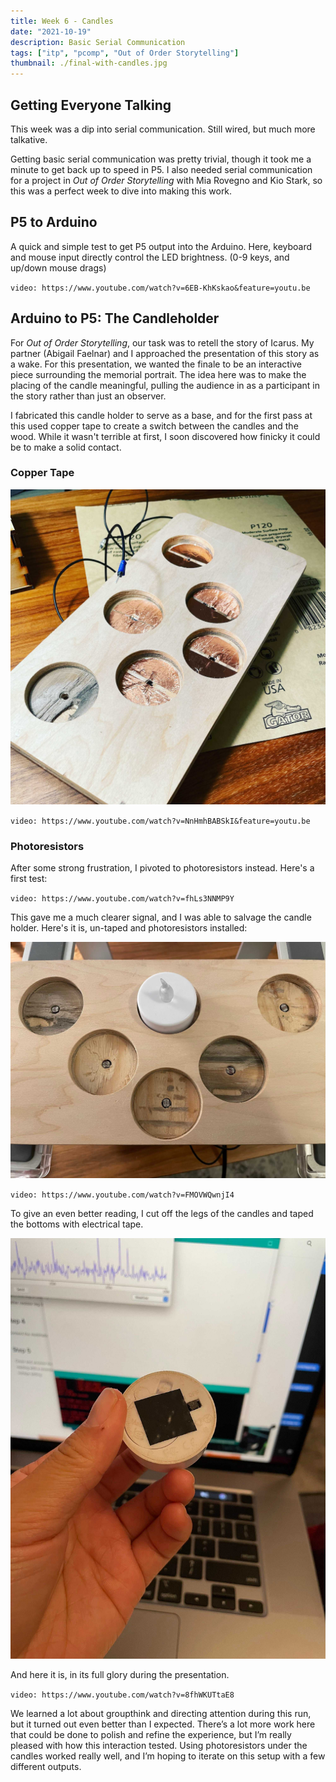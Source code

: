 ```yaml
---
title: Week 6 - Candles
date: "2021-10-19"
description: Basic Serial Communication
tags: ["itp", "pcomp", "Out of Order Storytelling"]
thumbnail: ./final-with-candles.jpg
---
```

## Getting Everyone Talking

This week was a dip into serial communication. Still wired, but much more talkative.

Getting basic serial communication was pretty trivial, though it took me a minute to get back up to speed in P5. I also needed serial communication for a project in *Out of Order Storytelling* with Mia Rovegno and Kio Stark, so this was a perfect week to dive into making this work.

## P5 to Arduino

A quick and simple test to get P5 output into the Arduino. Here, keyboard and mouse input directly control the LED brightness. (0-9 keys, and up/down mouse drags)

`video: https://www.youtube.com/watch?v=6EB-KhKskao&feature=youtu.be`

## Arduino to P5: The Candleholder

For *Out of Order Storytelling*, our task was to retell the story of Icarus. My partner (Abigail Faelnar) and I approached the presentation of this story as a wake. For this presentation, we wanted the finale to be an interactive piece surrounding the memorial portrait. The idea here was to make the placing of the candle meaningful, pulling the audience in as a participant in the story rather than just an observer.

I fabricated this candle holder to serve as a base, and for the first pass at this used copper tape to create a switch between the candles and the wood. While it wasn't terrible at first, I soon discovered how finicky it could be to make a solid contact.

### Copper Tape
![Copper Tape on the candle holders](./copper-tape-trial.jpg)

`video: https://www.youtube.com/watch?v=NnHmhBABSkI&feature=youtu.be`

### Photoresistors

After some strong frustration, I pivoted to photoresistors instead. Here's a first test:

`video: https://www.youtube.com/watch?v=fhLs3NNMP9Y`

This gave me a much clearer signal, and I was able to salvage the candle holder. Here's it is, un-taped and photoresistors installed:

![Candle Holder with photoresistors](./final_physical.jpg)

`video: https://www.youtube.com/watch?v=FMOVWQwnjI4`

To give an even better reading, I cut off the legs of the candles and taped the bottoms with electrical tape.

![Bottom of candle with electrical tape](./bottom-of-candle.jpg)

And here it is, in its full glory during the presentation.

`video: https://www.youtube.com/watch?v=8fhWKUTtaE8`

We learned a lot about groupthink and directing attention during this run, but it turned out even better than I expected. There’s a lot more work here that could be done to polish and refine the experience, but I’m really pleased with how this interaction tested. Using photoresistors under the candles worked really well, and I’m hoping to iterate on this setup with a few different outputs.
